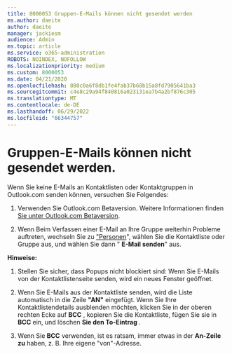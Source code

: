 ```yaml
---
title: 8000053 Gruppen-E-Mails können nicht gesendet werden
ms.author: daeite
author: daeite
manager: jackiesm
audience: Admin
ms.topic: article
ms.service: o365-administration
ROBOTS: NOINDEX, NOFOLLOW
ms.localizationpriority: medium
ms.custom: 8000053
ms.date: 04/21/2020
ms.openlocfilehash: 880c0a6f8db1fe4fab37b68b15a8fd7905641ba3
ms.sourcegitcommit: c4e8c29a94f840816a023131ea7b4a2bf876c305
ms.translationtype: MT
ms.contentlocale: de-DE
ms.lasthandoff: 06/29/2022
ms.locfileid: "66344757"
---
```

# <a name="unable-to-send-group-emails"></a>Gruppen-E-Mails können nicht gesendet werden.

Wenn Sie keine E-Mails an Kontaktlisten oder Kontaktgruppen in Outlook.com senden können, versuchen Sie Folgendes:
  
1. Verwenden Sie Outlook.com Betaversion. Weitere Informationen finden [Sie unter Outlook.com Betaversion](https://support.office.com/article/e2261c7f-d413-4084-8f22-21282f42d8cf).
    
2. Wenn Beim Verfassen einer E-Mail an Ihre Gruppe weiterhin Probleme auftreten, wechseln Sie zu ["Personen](https://outlook.live.com/people/)", wählen Sie die Kontaktliste oder Gruppe aus, und wählen Sie dann " **E-Mail senden**" aus.
    
 **Hinweise:**
  
1. Stellen Sie sicher, dass Popups nicht blockiert sind: Wenn Sie E-Mails von der Kontaktlistenseite senden, wird ein neues Fenster geöffnet.
    
2. Wenn Sie E-Mails aus der Kontaktliste senden, wird die Liste automatisch in die Zeile **"AN"** eingefügt. Wenn Sie Ihre Kontaktlistendetails ausblenden möchten, klicken Sie in der oberen rechten Ecke auf **BCC** , kopieren Sie die Kontaktliste, fügen Sie sie in **BCC** ein, und löschen **Sie den To-Eintrag** . 
    
3. Wenn Sie **BCC** verwenden, ist es ratsam, immer etwas in der **An-Zeile zu** haben, z. B. Ihre eigene "von"-Adresse. 
    

